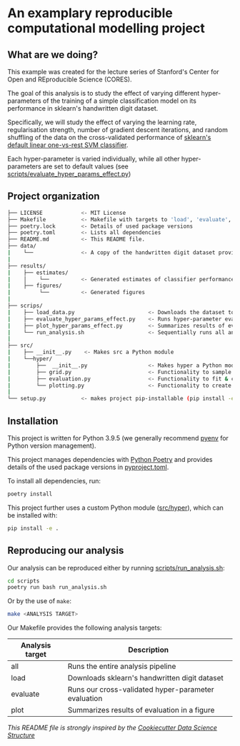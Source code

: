 # An examplary reproducible computational modelling project


## What are we doing?

This example was created for the lecture series of Stanford's Center for Open and REproducible Science (CORES).

The goal of this analysis is to study the effect of varying different hyper-parameters of the training of a simple classification model on its performance in sklearn's handwritten digit dataset. 

Specifically, we will study the effect of varying the learning rate, regularisation strength, number of gradient descent iterations, and random shuffling of the data on the cross-validated performance of [sklearn's default linear one-vs-rest SVM classifier](https://scikit-learn.org/stable/modules/generated/sklearn.linear_model.SGDClassifier.html).

Each hyper-parameter is varied individually, while all other hyper-parameters are set to default values (see [scripts/evaluate_hyper_params_effect.py](scripts/evaluate_hyper_params_effect.py))


## Project organization

```bash
├── LICENSE            <- MIT License
├── Makefile           <- Makefile with targets to 'load', 'evaluate', and 'plot' ('make all' runs all three analysis steps)
├── poetry.lock        <- Details of used package versions
├── poetry.toml        <- Lists all dependencies
├── README.md          <- This README file.
├── data/
|    └──               <- A copy of the handwritten digit dataset provided by sklearn
|
├── results/
|    ├── estimates/
|    │    └──          <- Generated estimates of classifier performance
|    ├── figures/
|         └──          <- Generated figures
|
├── scrips/
|    ├── load_data.py                       <- Downloads the dataset to specified 'data-path'
|    ├── evaluate_hyper_params_effect.py    <- Runs hyper-parameter evaluation
|    ├── plot_hyper_params_effect.py        <- Summarizes results of evaluation in a figure
|    └── run_analysis.sh                    <- Sequentially runs all analysis scripts
|
├── src/
|    ├── __init__.py    <- Makes src a Python module
|    └──hyper/
|        ├──  __init__.py                   <- Makes hyper a Python module
|        ├── grid.py                        <- Functionality to sample hyper-parameter values
|        ├── evaluation.py                  <- Functionality to fit & cross-validate 
|        └── plotting.py                    <- Functionality to create results figure
|
└── setup.py           <- makes project pip-installable (pip install -e .) so that 'src' can be imported
```


## Installation

This project is written for Python 3.9.5 (we generally recommend [pyenv](https://github.com/pyenv/pyenv) for Python version management). 

This project manages dependencies with [Python Poetry](https://python-poetry.org/) and provides details of the used package versions  in [pyproject.toml](pyproject.toml).

To install all dependencies, run:
```bash
poetry install
```

This project further uses a custom Python module ([src/hyper](src/hyper)), which can be installed with:
```bash
pip install -e .
```

## Reproducing our analysis

Our analysis can be reproduced either by running [scripts/run_analysis.sh](scripts/run_analysis.sh):

```bash
cd scripts
poetry run bash run_analysis.sh
```

Or by the use of `make`:
```bash
make <ANALYSIS TARGET>
```

Our Makefile provides the following analysis targets:

| Analysis target | Description |
| --- | ----------- |
| all | Runs the entire analysis pipeline |
| load | Downloads sklearn's handwritten digit dataset |
| evaluate | Runs our cross-validated hyper-parameter evaluation |
| plot | Summarizes results of evaluation in a figure |


*This README file is strongly inspired by the [Cookiecutter Data Science Structure](https://drivendata.github.io/cookiecutter-data-science/)*